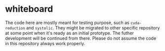 # whiteboard

The code here are mostly meant for testing purpose, such as `cuda-reduction` and `systolic`. They might be migrated to other specific repository at some point when it's ready as an initial prototype. The futher development will be continued from there.
Please do not assume the code in this repository always work properly.
